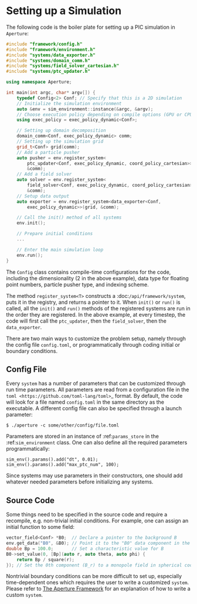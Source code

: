 # Setting up a Simulation

The following code is the boiler plate for setting up a PIC simulation in `Aperture`:

``` cpp
#include "framework/config.h"
#include "framework/environment.h"
#include "systems/data_exporter.h"
#include "systems/domain_comm.h"
#include "systems/field_solver_cartesian.h"
#include "systems/ptc_updater.h"

using namespace Aperture;

int main(int argc, char* argv[]) {
    typedef Config<2> Conf; // Specify that this is a 2D simulation
    // Initialize the simulation environment
    auto &env = sim_environment::instance(&argc, &argv);
    // Choose execution policy depending on compile options (GPU or CPU)
    using exec_policy = exec_policy_dynamic<Conf>;

    // Setting up domain decomposition
    domain_comm<Conf, exec_policy_dynamic> comm;
    // Setting up the simulation grid
    grid_t<Conf> grid(comm);
    // Add a particle pusher
    auto pusher = env.register_system<
        ptc_updater<Conf, exec_policy_dynamic, coord_policy_cartesian>>(grid,
        &comm);
    // Add a field solver
    auto solver = env.register_system<
        field_solver<Conf, exec_policy_dynamic, coord_policy_cartesian>>(grid,
        &comm);
    // Setup data output
    auto exporter = env.register_system<data_exporter<Conf,
        exec_policy_dynamic>>(grid, &comm);

    // Call the init() method of all systems
    env.init();

    // Prepare initial conditions
    ...

    // Enter the main simulation loop
    env.run();
}
```

The ``Config`` class contains compile-time configurations for the code,
including the dimensionality (2 in the above example), data type for floating
point numbers, particle pusher type, and indexing scheme.

The method ``register_system<T>`` constructs a :doc:`/api/framework/system`, puts it in the registry, and returns a pointer to it. When ``init()`` or ``run()`` is
called, all the ``init()`` and ``run()`` methods of the registered systems are
run in the order they are registered. In the above example, at every timestep,
the code will first call the ``ptc_updater``, then the ``field_solver``, then
the ``data_exporter``.

There are two main ways to customize the problem setup, namely through the
config file ``config.toml``, or programmatically through coding initial or
boundary conditions.

## Config File

Every ``system`` has a number of parameters that can be customized through run
time parameters. All parameters are read from a configuration file in the
`toml <https://github.com/toml-lang/toml>`_ format. By default, the code will
look for a file named `config.toml` in the same directory as the executable. A
different config file can also be specified through a launch parameter:

```
$ ./aperture -c some/other/config/file.toml
```

Parameters are stored in an instance of :ref:`params_store` in the
:ref:`sim_environment` class. One can also define all the required parameters
programmatically:

```
sim_env().params().add("dt", 0.01);
sim_env().params().add("max_ptc_num", 100);
```

Since systems may use parameters in their constructors, one should add
whatever needed parameters before initializing any systems.

## Source Code

Some things need to be specified in the source code and require a recompile,
e.g. non-trivial initial conditions. For example, one can assign an initial
function to some field:

``` cpp
vector_field<Conf> *B0;  // Declare a pointer to the background B
env.get_data("B0", &B0); // Point it to the "B0" data component in the registry
double Bp = 100.0;       // Set a characteristic value for B
B0->set_value(0, [Bp](auto r, auto theta, auto phi) {
    return Bp / square(r);
}); // Set the 0th component (B_r) to a monopole field in spherical coordinates
```

Nontrivial boundary conditions can be more difficult to set up, especially
time-dependent ones which requires the user to write a customized ``system``.
Please refer to [The Aperture Framework](2-framework.md) for an explanation of
how to write a custom ``system``.

